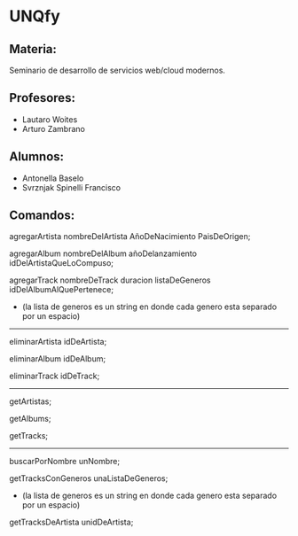 # UNQfy
## Materia: 
Seminario de desarrollo de servicios web/cloud modernos. 

## Profesores:

- Lautaro Woites 
- Arturo Zambrano

## Alumnos: 
- Antonella Baselo
- Svrznjak Spinelli Francisco

## Comandos:

agregarArtista nombreDelArtista AñoDeNacimiento PaisDeOrigen;

agregarAlbum nombreDelAlbum añoDelanzamiento idDelArtistaQueLoCompuso;

agregarTrack nombreDeTrack duracion listaDeGeneros idDelAlbumAlQuePertenece; 
 * (la lista de generos es un string en donde cada genero esta separado por un espacio)
---
eliminarArtista idDeArtista;

eliminarAlbum idDeAlbum;

eliminarTrack idDeTrack;

---
getArtistas;

getAlbums;

getTracks;

---
buscarPorNombre unNombre;

getTracksConGeneros unaListaDeGeneros;
 * (la lista de generos es un string en donde cada genero esta separado por un espacio)
 
getTracksDeArtista unidDeArtista;
